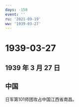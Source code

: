 ```yaml
---
days: -158
event: ''
ru: '2021-09-19'
ww: '1939-03-27'
---
```


# 1939-03-27

## 1939 年 3 月 27 日

## 中国

日军第101师团攻占中国江西省南昌。
